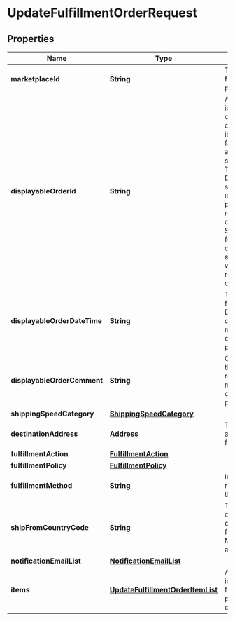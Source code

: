 
# UpdateFulfillmentOrderRequest

## Properties
Name | Type | Description | Notes
------------ | ------------- | ------------- | -------------
**marketplaceId** | **String** | The marketplace the fulfillment order is placed against. |  [optional]
**displayableOrderId** | **String** | A fulfillment order identifier that the seller creates. This value displays as the order identifier in recipient-facing materials such as the outbound shipment packing slip. The value of DisplayableOrderId should match the order identifier that the seller provides to the recipient. The seller can use the SellerFulfillmentOrderId for this value or they can specify an alternate value if they want the recipient to reference an alternate order identifier. |  [optional]
**displayableOrderDateTime** | **String** | The date of the fulfillment order. Displays as the order date in recipient-facing materials such as the outbound shipment packing slip. |  [optional]
**displayableOrderComment** | **String** | Order-specific text that appears in recipient-facing materials such as the outbound shipment packing slip. |  [optional]
**shippingSpeedCategory** | [**ShippingSpeedCategory**](ShippingSpeedCategory.md) |  |  [optional]
**destinationAddress** | [**Address**](Address.md) | The destination address for the fulfillment order. |  [optional]
**fulfillmentAction** | [**FulfillmentAction**](FulfillmentAction.md) |  |  [optional]
**fulfillmentPolicy** | [**FulfillmentPolicy**](FulfillmentPolicy.md) |  |  [optional]
**fulfillmentMethod** | **String** | Indicates the intended recipient channel for the order. |  [optional]
**shipFromCountryCode** | **String** | The two-character country code for the country from which the fulfillment order ships. Must be in ISO 3166-1 alpha-2 format. |  [optional]
**notificationEmailList** | [**NotificationEmailList**](NotificationEmailList.md) |  |  [optional]
**items** | [**UpdateFulfillmentOrderItemList**](UpdateFulfillmentOrderItemList.md) | A list of items to include in the fulfillment order preview, including quantity. |  [optional]



